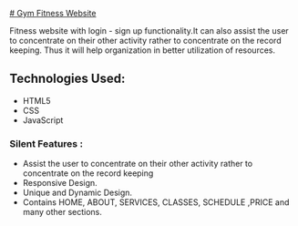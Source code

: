 [# Gym Fitness Website](https://gleaming-crepe-169406.netlify.app/)

Fitness website with login - sign up functionality.It can also assist the user to concentrate on their other activity rather to concentrate on the record keeping. Thus it will help organization in better utilization of resources.

## Technologies Used:

* HTML5
* CSS
* JavaScript

### Silent Features :

* Assist the user to concentrate on their other activity rather to concentrate on the record keeping
* Responsive Design.
* Unique and Dynamic Design.
* Contains HOME, ABOUT, SERVICES, CLASSES, SCHEDULE ,PRICE and many other sections.


